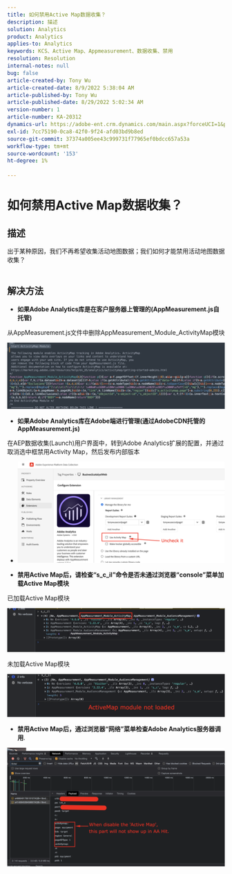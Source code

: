 ```yaml
---
title: 如何禁用Active Map数据收集？
description: 描述
solution: Analytics
product: Analytics
applies-to: Analytics
keywords: KCS、Active Map、Appmeasurement、数据收集、禁用
resolution: Resolution
internal-notes: null
bug: false
article-created-by: Tony Wu
article-created-date: 8/9/2022 5:38:04 AM
article-published-by: Tony Wu
article-published-date: 8/29/2022 5:02:34 AM
version-number: 1
article-number: KA-20312
dynamics-url: https://adobe-ent.crm.dynamics.com/main.aspx?forceUCI=1&pagetype=entityrecord&etn=knowledgearticle&id=6c2a8469-a517-ed11-b83e-002248086a73
exl-id: 7cc75190-0ca8-42f0-9f24-afd03bd9b8ed
source-git-commit: 37374a005ee43c999731f77965ef0bdcc657a53a
workflow-type: tm+mt
source-wordcount: '153'
ht-degree: 1%

---
```


# 如何禁用Active Map数据收集？

## 描述

出于某种原因，我们不再希望收集活动地图数据；我们如何才能禁用活动地图数据收集？
<br> 

## 解决方法


- <b>如果Adobe Analytics库是在客户服务器上管理的(AppMeasurement.js自托管)</b>


从AppMeasurement.js文件中删除AppMeasurement_Module_ActivityMap模块

![](assets/afbc7944-b517-ed11-b83e-002248086a73.png)



- <b>如果Adobe Analytics库在Adobe端进行管理(通过AdobeCDN托管的AppMeasurement.js)</b>


在AEP数据收集(Launch)用户界面中，转到Adobe Analytics扩展的配置，并通过取消选中框禁用Activity Map，然后发布内部版本

- ![](assets/7ccff702-a717-ed11-b83e-002248086a73.png)




























- <b>禁用Active Map后，请检查“s_c_il”命令是否未通过浏览器“console”菜单加载Active Map模块</b>


已加载Active Map模块

![](assets/fae3dc70-b317-ed11-b83e-002248086a73.png)

未加载Active Map模块

![](assets/27e433af-b317-ed11-b83e-002248086a73.png)

- <b>禁用Active Map后，通过浏览器“网络”菜单检查Adobe Analytics服务器调用</b>.


![](assets/7f84b7dc-3f27-ed11-9db1-00224808679b.png)
